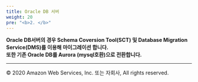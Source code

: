 ```yaml
---
title: Oracle DB 서버
weight: 20
pre: "<b>2. </b>"
---
```


**Oracle DB서버의 경우 Schema Coversion Tool(SCT) 및 Database Migration Service(DMS)를 이용해 마이그레이션 합니다.**  
**또한 기존 Oracle DB를 Aurora (mysql호환)으로 전환합니다.**



---
© 2020 Amazon Web Services, Inc. 또는 자회사, All rights reserved.
